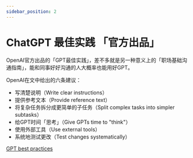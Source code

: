 ```yaml
---
sidebar_position: 2
---
```


# ChatGPT 最佳实践 「官方出品」

OpenAI官方出品的「GPT最佳实践」，差不多就是另一种意义上的「职场基础沟通指南」，能和同事好好沟通的人大概率也能用好GPT。

OpenAI在文中给出的六条建议：

- 写清楚说明（Write clear instructions）
- 提供参考文本（Provide reference text）
- 将复杂任务拆分成更简单的子任务（Split complex tasks into simpler subtasks）
- 给GPT时间「思考」（Give GPTs time to "think"）
- 使用外部工具（Use external tools）
- 系统地测试更改（Test changes systematically）

[GPT best practices](https://platform.openai.com/docs/guides/gpt-best-practices)
